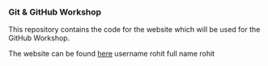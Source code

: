 ### Git & GitHub Workshop
This repository contains the code for the website which will be used for the GitHub Workshop.

The website can be found [here](https://git-vit.adeen.me) 
username rohit
full name rohit
